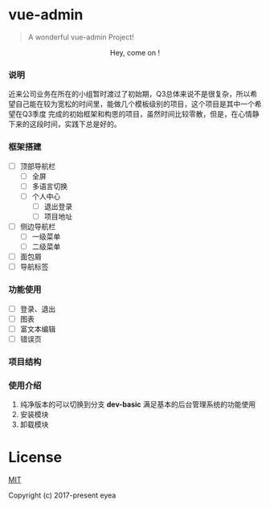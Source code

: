 # vue-admin

> A wonderful vue-admin Project!

<p align="center">
  Hey, come on !
</p>

### 说明
近来公司业务在所在的小组暂时渡过了初始期，Q3总体来说不是很复杂，所以希望自己能在较为宽松的时间里，能做几个模板级别的项目，这个项目是其中一个希望在Q3季度
完成的初始框架和构思的项目，虽然时间比较零散，但是，在心情静下来的这段时间，实践下总是好的。

### 框架搭建
- [ ] 顶部导航栏
  - [ ] 全屏
  - [ ] 多语言切换
  - [ ] 个人中心
    - [ ] 退出登录
    - [ ] 项目地址
- [ ] 侧边导航栏
  - [ ] 一级菜单
  - [ ] 二级菜单
- [ ] 面包屑
- [ ] 导航标签

### 功能使用
- [ ] 登录、退出
- [ ] 图表
- [ ] 富文本编辑
- [ ] 错误页

### 项目结构



### 使用介绍

1. 纯净版本的可以切换到分支 __dev-basic__ 满足基本的后台管理系统的功能使用
2. 安装模块
3. 卸载模块


# License

[MIT](https://github.com/sayabc/admin-vue-element/blob/master/LICENSE)

Copyright (c) 2017-present eyea
